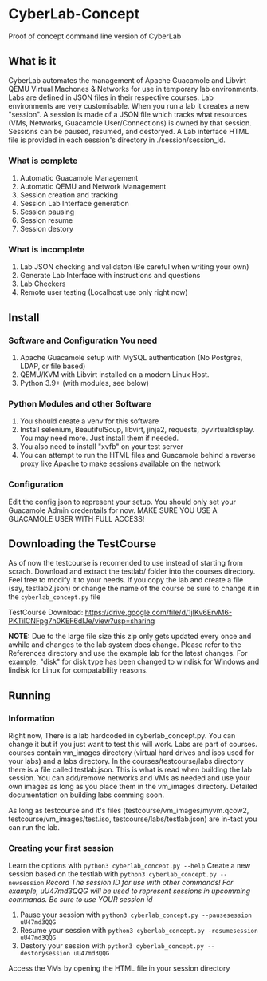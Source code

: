 # CyberLab-Concept
Proof of concept command line version of CyberLab

## What is it
CyberLab automates the management of Apache Guacamole and Libvirt QEMU Virtual Machones & Networks for use in temporary lab environments. Labs are defined in JSON files in their respective courses. Lab environments are very customisable. When you run a lab it creates a new "session". A session is made of a JSON file which tracks what resources (VMs, Networks, Guacamole User/Connections) is owned by that session. Sessions can be paused, resumed, and destoryed. A Lab interface HTML file is provided in each session's directory in ./session/session_id.   

### What is complete
1. Automatic Guacamole Management
2. Automatic QEMU and Network Management
3. Session creation and tracking
4. Session Lab Interface generation
5. Session pausing
6. Session resume
7. Session destory

### What is incomplete
1. Lab JSON checking and validaton (Be careful when writing your own)
2. Generate Lab Interface with instrustions and questions
3. Lab Checkers
4. Remote user testing (Localhost use only right now)

## Install

### Software and Configuration You need
1. Apache Guacamole setup with MySQL authentication (No Postgres, LDAP, or file based)
2. QEMU/KVM with Libvirt installed on a modern Linux Host. 
3. Python 3.9+ (with modules, see below)

### Python Modules and other Software
1. You should create a venv for this software
2. Install selenium, BeautifulSoup, libvirt, jinja2, requests, pyvirtualdisplay. You may need more. Just install them if needed.
3. You also need to install "xvfb" on your test server
4. You can attempt to run the HTML files and Guacamole behind a reverse proxy like Apache to make sessions available on the network

### Configuration
Edit the config.json to represent your setup. You should only set your Guacamole Admin credentails for now. MAKE SURE YOU USE A GUACAMOLE USER WITH FULL ACCESS! 

## Downloading the TestCourse
As of now the testcourse is recomended to use instead of starting from scrach. Download and extract the testlab/ folder into the courses directory. Feel free to modify it to your needs. If you copy the lab and create a file (say, testlab2.json) or change the name of the course be sure to change it in the `cyberlab_concept.py` file

TestCourse Download: https://drive.google.com/file/d/1jIKv6ErvM6-PKTilCNFpg7h0KEF6dIJe/view?usp=sharing

**NOTE:** Due to the large file size this zip only gets updated every once and awhile and changes to the lab system does change. Please refer to the References directory and use the example lab for the latest changes. For example, "disk" for disk type has been changed to windisk for Windows and lindisk for Linux for compatability reasons. 

## Running
### Information
Right now, There is a lab hardcoded in cyberlab_concept.py. You can change it but if you just want to test this will work. Labs are part of courses. courses contain vm_images directory (virtual hard drives and isos used for your labs) and a labs directory. In the courses/testcourse/labs directory there is a file called testlab.json. This is what is read when building the lab session. You can add/remove networks and VMs as needed and use your own images as long as you place them in the vm_images directory. Detailed documentation on building labs comming soon. 

As long as testcourse and it's files (testcourse/vm_images/myvm.qcow2, testcourse/vm_images/test.iso, testcourse/labs/testlab.json) are in-tact you can run the lab.

### Creating your first session
Learn the options with `python3 cyberlab_concept.py --help`
Create a new session based on the testlab with `python3 cyberlab_concept.py --newsession`
*Record The session ID for use with other commands! For example, uU47md3QQG will be used to represent sessions in upcomming commands. Be sure to use YOUR session id*


1. Pause your session with `python3 cyberlab_concept.py --pausesession uU47md3QQG`
2. Resume your session with `python3 cyberlab_concept.py -resumesession uU47md3QQG`
3. Destory your session with `python3 cyberlab_concept.py --destorysession uU47md3QQG`

Access the VMs by opening the HTML file in your session directory
